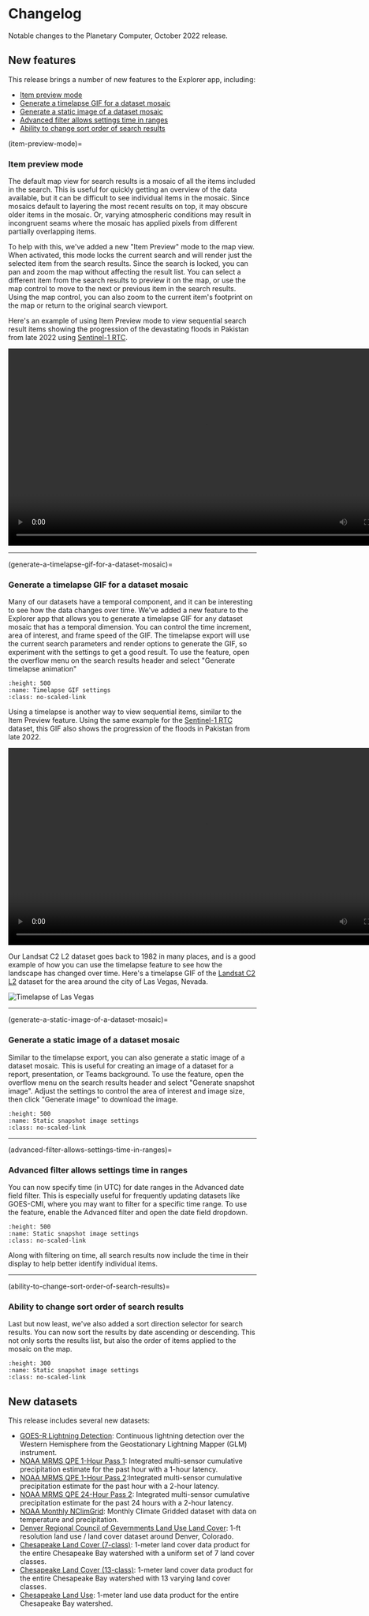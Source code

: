 # Changelog

Notable changes to the Planetary Computer, October 2022 release.

## New features

This release brings a number of new features to the Explorer app, including:

- [Item preview mode](item-preview-mode)
- [Generate a timelapse GIF for a dataset mosaic](generate-a-timelapse-gif-for-a-dataset-mosaic)
- [Generate a static image of a dataset mosaic](generate-a-static-image-of-a-dataset-mosaic)
- [Advanced filter allows settings time in ranges](advanced-filter-allows-settings-time-in-ranges)
- [Ability to change sort order of search results](ability-to-change-sort-order-of-search-results)


(item-preview-mode)=
### Item preview mode

The default map view for search results is a mosaic of all the items included in the search. This is useful for quickly getting an overview of the data available, but it can be difficult to see individual items in the mosaic. Since mosaics default to layering the most recent results on top, it may obscure older items in the mosaic. Or, varying atmospheric conditions may result in incongruent seams where the mosaic has applied pixels from different partially overlapping items.

To help with this, we've added a new "Item Preview" mode to the map view. When activated, this mode locks the current search and will render just the selected item from the search results. Since the search is locked, you can pan and zoom the map without affecting the result list. You can select a different item from the search results to preview it on the map, or use the map control to move to the next or previous item in the search results. Using the map control, you can also zoom to the current item's footprint on the map or return to the original search viewport.

Here's an example of using Item Preview mode to view sequential search result items showing the progression of the devastating floods in Pakistan from late 2022 using [Sentinel-1 RTC](https://planetarycomputer.microsoft.com/dataset/sentinel-1-rtc).

<video controls style="height: 400px;">
  <source src="https://ai4edatasetspublicassets.azureedge.net/assets/pc_video/docs-explorer-item-preview.mp4" type="video/mp4" />
  <p>
    Your browser doesn't support HTML video. Here is a
    <a href="https://ai4edatasetspublicassets.azureedge.net/assets/pc_video/docs-explorer-item-preview.mp4">link to the video</a> instead.
  </p>
</video>

<hr/>

(generate-a-timelapse-gif-for-a-dataset-mosaic)=
### Generate a timelapse GIF for a dataset mosaic

Many of our datasets have a temporal component, and it can be interesting to see how the data changes over time. We've added a new feature to the Explorer app that allows you to generate a timelapse GIF for any dataset mosaic that has a temporal dimension. You can control the time increment, area of interest, and frame speed of the GIF. The timelapse export will use the current search parameters and render options to generate the GIF, so experiment with the settings to get a good result. To use the feature, open the overflow menu on the search results header and select "Generate timelapse animation"

```{image} images/docs-explorer-animation-screen_c.jpg
:height: 500
:name: Timelapse GIF settings
:class: no-scaled-link
```

Using a timelapse is another way to view sequential items, similar to the Item Preview feature. Using the same example for the [Sentinel-1 RTC](https://planetarycomputer.microsoft.com/dataset/sentinel-1-rtc) dataset, this GIF also shows the progression of the floods in Pakistan from late 2022.

<video controls style="height: 400px;">
  <source src="https://ai4edatasetspublicassets.azureedge.net/assets/pc_video/docs-explorer-animation.mp4" type="video/mp4" />
  <p>
    Your browser doesn't support HTML video. Here is a
    <a href="https://ai4edatasetspublicassets.azureedge.net/assets/pc_video/docs-explorer-animation.mp4">link to the video</a> instead.
  </p>
</video>

Our Landsat C2 L2 dataset goes back to 1982 in many places, and is a good example of how you can use the timelapse feature to see how the landscape has changed over time. Here's a timelapse GIF of the [Landsat C2 L2](https://planetarycomputer.microsoft.com/dataset/landsat-c2-l2) dataset for the area around the city of Las Vegas, Nevada.

<img src="https://ai4edatasetspublicassets.azureedge.net/assets/pc_video/docs-planetarycomputer-landsat-c2-l2-91b373c7ca7348.gif" alt="Timelapse of Las Vegas"/>

<hr/>

(generate-a-static-image-of-a-dataset-mosaic)=
### Generate a static image of a dataset mosaic

Similar to the timelapse export, you can also generate a static image of a dataset mosaic. This is useful for creating an image of a dataset for a report, presentation, or Teams background. To use the feature, open the overflow menu on the search results header and select "Generate snapshot image". Adjust the settings to control the area of interest and image size, then click "Generate image" to download the image.

```{image} images/docs-explorer-image-screen_c.jpg
:height: 500
:name: Static snapshot image settings
:class: no-scaled-link
```

<hr/>

(advanced-filter-allows-settings-time-in-ranges)=
### Advanced filter allows settings time in ranges

You can now specify time (in UTC) for date ranges in the Advanced date field filter. This is especially useful for frequently updating datasets like GOES-CMI, where you may want to filter for a specific time range. To use the feature, enable the Advanced filter and open the date field dropdown.

```{image} images/docs-explorer-time-filter_c.jpg
:height: 500
:name: Static snapshot image settings
:class: no-scaled-link
```

Along with filtering on time, all search results now include the time in their display to help better identify individual items.

<hr/>

(ability-to-change-sort-order-of-search-results)=
### Ability to change sort order of search results

Last but now least, we've also added a sort direction selector for search results. You can now sort the results by date ascending or descending. This not only sorts the results list, but also the order of items applied to the mosaic on the map.

```{image} images/docs-explorer-sort-order_c.jpg
:height: 300
:name: Static snapshot image settings
:class: no-scaled-link
```

## New datasets

This release includes several new datasets:

- [GOES-R Lightning Detection](https://planetarycomputer.microsoft.com/dataset/goes-glm): Continuous lightning detection over the Western Hemisphere from the Geostationary Lightning Mapper (GLM) instrument.
- [NOAA MRMS QPE 1-Hour Pass 1](https://planetarycomputer.microsoft.com/dataset/noaa-mrms-qpe-1h-pass1): Integrated multi-sensor cumulative precipitation estimate for the past hour with a 1-hour latency.
- [NOAA MRMS QPE 1-Hour Pass 2](https://planetarycomputer.microsoft.com/dataset/noaa-mrms-qpe-1h-pass2):Integrated multi-sensor cumulative precipitation estimate for the past hour with a 2-hour latency.
- [NOAA MRMS QPE 24-Hour Pass 2](https://planetarycomputer.microsoft.com/dataset/noaa-mrms-qpe-24h-pass2): Integrated multi-sensor cumulative precipitation estimate for the past 24 hours with a 2-hour latency.
- [NOAA Monthly NClimGrid](https://planetarycomputer.microsoft.com/dataset/noaa-nclimgrid-monthly): Monthly Climate Gridded dataset with data on temperature and precipitation.
- [Denver Regional Council of Gevernments Land Use Land Cover](https://planetarycomputer.microsoft.com/dataset/drcog-lulc): 1-ft resolution land use / land cover dataset around Denver, Colorado.
- [Chesapeake Land Cover (7-class)](https://planetarycomputer.microsoft.com/dataset/chesapeake-lc-7): 1-meter land cover data product for the entire Chesapeake Bay watershed with a uniform set of 7 land cover classes.
- [Chesapeake Land Cover (13-class)](https://planetarycomputer.microsoft.com/dataset/chesapeake-lc-13): 1-meter land cover data product for the entire Chesapeake Bay watershed with 13 varying land cover classes.
- [Chesapeake Land Use](https://planetarycomputer.microsoft.com/dataset/chesapeake-lu): 1-meter land use data product for the entire Chesapeake Bay watershed.
